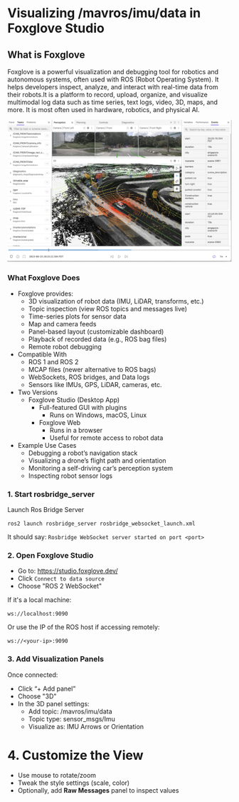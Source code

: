 # Visualizing /mavros/imu/data in Foxglove Studio

## What is Foxglove
Foxglove is a powerful visualization and debugging tool for robotics and autonomous systems, often used with ROS (Robot Operating System). It helps developers inspect, analyze, and interact with real-time data from their robots.It is a platform to record, upload, organize, and visualize multimodal log data such as time series, text logs, video, 3D, maps, and more. It is most often used in hardware, robotics, and physical AI.

![0](https://github.com/syedmohiuddinzia/ros2_orangeCube/blob/main/2%20-%20visualizing%20IMU%20data%20in%20Foxglove%20Studio/pic/0.png)

### What Foxglove Does
- Foxglove provides:
  - 3D visualization of robot data (IMU, LiDAR, transforms, etc.)
  - Topic inspection (view ROS topics and messages live)
  - Time-series plots for sensor data
  - Map and camera feeds
  - Panel-based layout (customizable dashboard)
  - Playback of recorded data (e.g., ROS bag files)
  - Remote robot debugging
- Compatible With
  - ROS 1 and ROS 2
  - MCAP files (newer alternative to ROS bags)
  - WebSockets, ROS bridges, and Data logs
  - Sensors like IMUs, GPS, LiDAR, cameras, etc.
- Two Versions
  - Foxglove Studio (Desktop App)
    - Full-featured GUI with plugins
      - Runs on Windows, macOS, Linux
    - Foxglove Web
      - Runs in a browser
      - Useful for remote access to robot data
- Example Use Cases
  - Debugging a robot’s navigation stack
  - Visualizing a drone’s flight path and orientation
  - Monitoring a self-driving car’s perception system
  - Inspecting robot sensor logs

### 1. Start rosbridge_server
Launch Ros Bridge Server
```
ros2 launch rosbridge_server rosbridge_websocket_launch.xml
```
It should say: `Rosbridge WebSocket server started on port <port>`

### 2. Open Foxglove Studio
- Go to: https://studio.foxglove.dev/
- Click `Connect to data source`
- Choose "ROS 2 WebSocket"

If it's a local machine:
```
ws://localhost:9090
```
Or use the IP of the ROS host if accessing remotely:
```
ws://<your-ip>:9090
```
### 3. Add Visualization Panels
Once connected:
- Click “+ Add panel”
- Choose "3D"
- In the 3D panel settings:
  - Add topic: /mavros/imu/data
  - Topic type: sensor_msgs/Imu
  - Visualize as: IMU Arrows or Orientation

# 4. Customize the View
- Use mouse to rotate/zoom
- Tweak the style settings (scale, color)
- Optionally, add **Raw Messages** panel to inspect values
